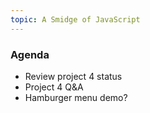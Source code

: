 ```yaml
---
topic: A Smidge of JavaScript
---
```


### Agenda
- Review project 4 status
- Project 4 Q&A
- Hamburger menu demo?
